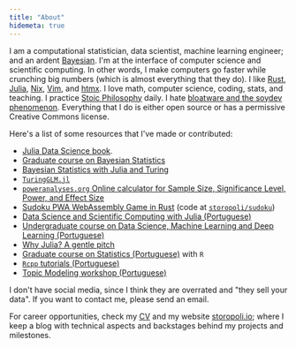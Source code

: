 ```yaml
---
title: "About"
hidemeta: true
---
```


I am a computational statistician, data scientist, machine learning engineer;
and an ardent [Bayesian](https://youtu.be/RMNwsdb5VU4).
I'm at the interface of computer science and scientific computing.
In other words, I make computers go faster while crunching big numbers
(which is almost everything that they do).
I like [Rust](https://rust-lang.org/),
[Julia](https://julialang.org),
[Nix](https://nixos.org),
[Vim](https://www.vim.org),
and [htmx](https://htmx.org).
I love math, computer science, coding, stats, and teaching.
I practice [Stoic Philosophy](https://stoicquotes.io) daily.
I hate [bloatware and the soydev phenomenon](https://storopoli.io/2023-11-10-2023-11-13-soydev/).
Everything that I do is either open source or has a permissive Creative Commons license.

Here's a list of some resources that I've made or contributed:

- [Julia Data Science book](https://juliadatascience.io/).
- [Graduate course on Bayesian Statistics](https://github.com/storopoli/Bayesian-Statistics)
- [Bayesian Statistics with Julia and Turing](https://storopoli.io/Bayesian-Julia)
- [`TuringGLM.jl`](https://github.com/TuringLang/TuringGLM.jl)
- [`poweranalyses.org` Online calculator for Sample Size, Significance Level, Power, and Effect Size](https://poweranalyses.org)
- [Sudoku PWA WebAssembly Game in Rust](https://storopoli.io/sudoku) (code at [`storopoli/sudoku`](https://github.com/storopoli/sudoku))
- [Data Science and Scientific Computing with Julia (Portuguese)](https://storopoli.io/Computacao-Cientifica/)
- [Undergraduate course on Data Science, Machine Learning and Deep Learning (Portuguese)](https://github.com/storopoli/ciencia-de-dados)
- [Why Julia? A gentle pitch](https://storopoli.io/Why-Julia)
- [Graduate course on Statistics (Portuguese)](https://storopoli.io/Estatistica/)
  with `R`
- [`Rcpp` tutorials (Portuguese)](https://storopoli.io/Rcpp/)
- [Topic Modeling workshop (Portuguese)](https://storopoli.io/topic-modeling-workshop/)

I don't have social media, since I think they are overrated
and "they sell your data".
If you want to contact me, please send an email.

For career opportunities, check my [CV](https://github.com/storopoli/cv/releases/latest/download/cv.pdf)
and my website [storopoli.io](https://storopoli.io/);
where I keep a blog with technical aspects and backstages behind my projects
and milestones.
